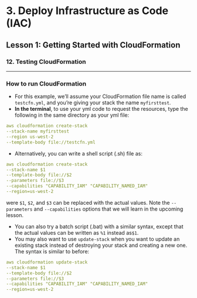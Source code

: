 # 3. Deploy Infrastructure as Code (IAC)

## Lesson 1: Getting Started with CloudFormation 


### 12. Testing CloudFormation

___

### How to run CloudFormation
* For this example, we’ll assume your CloudFormation file name is called `testcfn.yml`, and you’re giving your stack the name `myfirsttest`.
* **In the terminal**, to use your yml code to request the resources, type the following in the same directory as your yml file:
```yml
aws cloudformation create-stack 
--stack-name myfirsttest 
--region us-west-2 
--template-body file://testcfn.yml
```
* Alternatively, you can write a shell script (.sh) file as:
```yml
aws cloudformation create-stack 
--stack-name $1 
--template-body file://$2  
--parameters file://$3 
--capabilities "CAPABILITY_IAM" "CAPABILITY_NAMED_IAM" 
--region=us-west-2
```
were `$1`, `$2`, and `$3` can be replaced with the actual values. Note the `--parameters` and `--capabilities` options that we will learn in the upcoming lesson.
* You can also try a batch script (.bat) with a similar syntax, except that the actual values can be written as `%1` instead as`$1`.
* You may also want to use `update-stack` when you want to update an existing stack instead of destroying your stack and creating a new one. The syntax is similar to before:

```yml
aws cloudformation update-stack 
--stack-name $1 
--template-body file://$2  
--parameters file://$3 
--capabilities "CAPABILITY_IAM" "CAPABILITY_NAMED_IAM" 
--region=us-west-2
```
